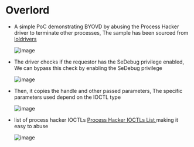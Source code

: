 # Overlord

* A simple PoC demonstrating BYOVD by abusing the Process Hacker driver to terminate other processes, The sample has been sourced from [loldrivers](https://www.loldrivers.io/drivers/edd29861-6984-4dbe-8e7c-22e9b6cf68d0/)

  ![image](https://github.com/ZeroMemoryEx/Overlord/assets/60795188/b8a8cea9-7c3c-4f0f-a9dd-114dc71f02f1)

* The driver checks if the requestor has the SeDebug privilege enabled, We can bypass this check by enabling the SeDebug privilege

  ![image](https://github.com/ZeroMemoryEx/Overlord/assets/60795188/52261009-1c46-4d37-926f-4438c0b31533)

* Then, it copies the handle and other passed parameters, The specific parameters used depend on the IOCTL type

  ![image](https://github.com/ZeroMemoryEx/Overlord/assets/60795188/886984b9-6142-4df3-85b4-d1996855d6e9)

* list of process hacker IOCTLs [Process Hacker IOCTLs List ](https://processhacker.sourceforge.io/doc/kphapi_8h.html) making it easy to abuse

  ![image](https://github.com/ZeroMemoryEx/Overlord/assets/60795188/0ec28067-8117-40bf-bbe9-f706afc55f92)
